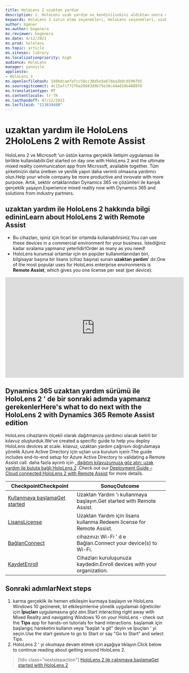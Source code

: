 ```yaml
---
title: HoloLens 2 uzaktan yardım
description: 2. HoloLens uzak yardım ve kendinizinkini aldıktan sonra ne yapacaklarınızdan biri hakkında bilgi edinin.
keywords: HoloLens 2 satın alma seçenekleri, HoloLens seçenekleri, uzaktan yardım
author: bgener
ms.author: bogenera
ms.reviewer: bogenera
ms.date: 4/12/2021
ms.prod: hololens
ms.topic: article
ms.sitesec: library
ms.localizationpriority: high
audience: HoloLens
manager: yannisle
appliesto:
- HoloLens 2
ms.openlocfilehash: 540bdcaefafcc50cc38d5e9a67dea3b9cb596f05
ms.sourcegitcommit: 4c15afc772fba26683d9b75e38c44a018b4889f6
ms.translationtype: MT
ms.contentlocale: tr-TR
ms.lasthandoff: 07/12/2021
ms.locfileid: "113639480"
---
```

# <a name="hololens-2-with-remote-assist"></a><span data-ttu-id="1e1e9-104">uzaktan yardım ile HoloLens 2</span><span class="sxs-lookup"><span data-stu-id="1e1e9-104">HoloLens 2 with Remote Assist</span></span>

<span data-ttu-id="1e1e9-105">HoloLens 2 ve Microsoft 'un üstün karma gerçeklik iletişim uygulaması ile birlikte kullanılabilir.</span><span class="sxs-lookup"><span data-stu-id="1e1e9-105">Get started on day one with HoloLens 2 and the ultimate mixed reality communication app from Microsoft, available together.</span></span> <span data-ttu-id="1e1e9-106">Tüm şirketinizin daha üretken ve yenilik yapın daha verimli olmasına yardımcı olun.</span><span class="sxs-lookup"><span data-stu-id="1e1e9-106">Help your whole company be more productive and innovate with more purpose.</span></span> <span data-ttu-id="1e1e9-107">Artık, sektör ortaklarından Dynamics 365 ve çözümleri ile karışık gerçeklik yaşayın.</span><span class="sxs-lookup"><span data-stu-id="1e1e9-107">Experience mixed reality now with Dynamics 365 and solutions from industry partners.</span></span>

## <a name="learn-about-hololens-2-with-remote-assist"></a><span data-ttu-id="1e1e9-108">uzaktan yardım ile HoloLens 2 hakkında bilgi edinin</span><span class="sxs-lookup"><span data-stu-id="1e1e9-108">Learn about HoloLens 2 with Remote Assist</span></span>
- <span data-ttu-id="1e1e9-109">Bu cihazları, işiniz için ticari bir ortamda kullanabilirsiniz.</span><span class="sxs-lookup"><span data-stu-id="1e1e9-109">You can use these devices in a commercial environment for your business.</span></span> <span data-ttu-id="1e1e9-110">İstediğiniz kadar sıralama yapmanız yeterlidir!</span><span class="sxs-lookup"><span data-stu-id="1e1e9-110">Order as many as you need!</span></span>
- <span data-ttu-id="1e1e9-111">HoloLens kurumsal ortamlar için en popüler kullanımlarından biri, bilgisayar başına bir lisans (cihaz başına) sunan **uzaktan yardım**' dır.</span><span class="sxs-lookup"><span data-stu-id="1e1e9-111">One of the most popular uses for HoloLens enterprise environments is **Remote Assist**, which gives you one license per seat (per device).</span></span>

<iframe width="560" height="315" src="https://www.youtube.com/embed/d3YT8j0yYl0" frameborder="0" allow="accelerometer; autoplay; clipboard-write; encrypted-media; gyroscope; picture-in-picture" allowfullscreen></iframe>

## <a name="heres-what-to-do-next-with-the-hololens-2-with-dynamics-365-remote-assist-edition"></a><span data-ttu-id="1e1e9-112">Dynamics 365 uzaktan yardım sürümü ile HoloLens 2 ' de bir sonraki adımda yapmanız gerekenler</span><span class="sxs-lookup"><span data-stu-id="1e1e9-112">Here's what to do next with the HoloLens 2 with Dynamics 365 Remote Assist edition</span></span>

<span data-ttu-id="1e1e9-113">HoloLens cihazlarını ölçekli olarak dağıtmanıza yardımcı olacak belirli bir kılavuz oluşturduk.</span><span class="sxs-lookup"><span data-stu-id="1e1e9-113">We've created a specific guide to help you deploy HoloLens devices at scale.</span></span> <span data-ttu-id="1e1e9-114">kılavuz, uzaktan yardım çağrısını doğrulamaya yönelik Azure Active Directory için uçtan uca kurulum içerir.</span><span class="sxs-lookup"><span data-stu-id="1e1e9-114">The guide includes end-to-end setup for Azure Active Directory to validating a Remote Assist call.</span></span> <span data-ttu-id="1e1e9-115">daha fazla ayrıntı için [, dağıtım kılavuzumuza göz atın: uzak yardım ile buluta bağlı HoloLens 2](hololens2-cloud-connected-overview.md) .</span><span class="sxs-lookup"><span data-stu-id="1e1e9-115">Check out our [Deployment Guide – Cloud connected HoloLens 2 with Remote Assist](hololens2-cloud-connected-overview.md) for more details.</span></span>

| <span data-ttu-id="1e1e9-116">Checkpoint</span><span class="sxs-lookup"><span data-stu-id="1e1e9-116">Checkpoint</span></span>  | <span data-ttu-id="1e1e9-117">Sonuç</span><span class="sxs-lookup"><span data-stu-id="1e1e9-117">Outcome</span></span>                                |
|-------------|----------------------------------------|
| [<span data-ttu-id="1e1e9-118">Kullanmaya başlama</span><span class="sxs-lookup"><span data-stu-id="1e1e9-118">Get started</span></span>](/dynamics365/mixed-reality/remote-assist/overview-hololens) | <span data-ttu-id="1e1e9-119">Uzaktan Yardım 'ı kullanmaya başlayın.</span><span class="sxs-lookup"><span data-stu-id="1e1e9-119">Get started with Remote Assist.</span></span>        |
| [<span data-ttu-id="1e1e9-120">Lisans</span><span class="sxs-lookup"><span data-stu-id="1e1e9-120">License</span></span>](/dynamics365/mixed-reality/remote-assist/deploy-remote-assist#add-and-assign-licenses)     | <span data-ttu-id="1e1e9-121">Uzaktan Yardım için lisans kullanma.</span><span class="sxs-lookup"><span data-stu-id="1e1e9-121">Redeem license for Remote Assist.</span></span>      |
| [<span data-ttu-id="1e1e9-122">Bağlan</span><span class="sxs-lookup"><span data-stu-id="1e1e9-122">Connect</span></span>](/hololens/hololens-network)     | <span data-ttu-id="1e1e9-123">cihazınızı Wi-Fi ' d e Bağlan.</span><span class="sxs-lookup"><span data-stu-id="1e1e9-123">Connect your device(s) to Wi-Fi.</span></span>       |
| [<span data-ttu-id="1e1e9-124">Kaydet</span><span class="sxs-lookup"><span data-stu-id="1e1e9-124">Enroll</span></span>](/hololens/hololens-enroll-mdm)      | <span data-ttu-id="1e1e9-125">Cihazları kuruluşunuza kaydedin.</span><span class="sxs-lookup"><span data-stu-id="1e1e9-125">Enroll devices with your organization.</span></span> |

## <a name="next-steps"></a><span data-ttu-id="1e1e9-126">Sonraki adımlar</span><span class="sxs-lookup"><span data-stu-id="1e1e9-126">Next steps</span></span>

1. <span data-ttu-id="1e1e9-127">karma gerçeklik ile hemen etkileşim kurmaya başlayın ve HoloLens Windows 10 gezinerek, bt etkileşimlerine yönelik uygulamalı öğreticiler için **İpuçları** uygulamasına göz atın.</span><span class="sxs-lookup"><span data-stu-id="1e1e9-127">Start interacting right away with Mixed Reality and navigating Windows 10 on your HoloLens - check out the **Tips** app for hands-on tutorials for hand interactions.</span></span> <span data-ttu-id="1e1e9-128">başlamak için başlangıç hareketini kullanın veya "başlat 'a git" deyin ve İpuçları ' yi seçin.</span><span class="sxs-lookup"><span data-stu-id="1e1e9-128">Use the start gesture to go to Start or say "Go to Start" and select Tips.</span></span>
1. <span data-ttu-id="1e1e9-129">HoloLens 2 ' yi okumaya devam etmek için aşağıya tıklayın.</span><span class="sxs-lookup"><span data-stu-id="1e1e9-129">Click below to continue reading about getting around HoloLens 2.</span></span>

> [!div class="nextstepaction"]
> [<span data-ttu-id="1e1e9-130">HoloLens 2 ile çalışmaya başlama</span><span class="sxs-lookup"><span data-stu-id="1e1e9-130">Get started with HoloLens 2</span></span>](hololens2-basic-usage.md)
